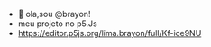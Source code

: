 - 👋 ola,sou @brayon!
- meu projeto no p5.Js
- https://editor.p5js.org/lima.brayon/full/Kf-ice9NU


















